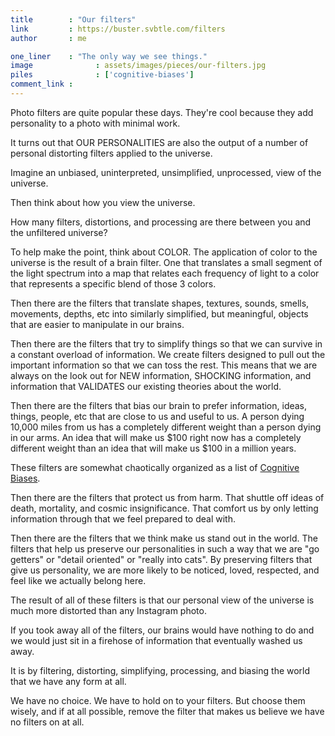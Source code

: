 ```yaml
---
title        : "Our filters"
link         : https://buster.svbtle.com/filters
author       : me

one_liner    : "The only way we see things."
image			   : assets/images/pieces/our-filters.jpg
piles			   : ['cognitive-biases']
comment_link : 
---
```


Photo filters are quite popular these days. They're cool because they add personality to a photo with minimal work.

It turns out that OUR PERSONALITIES are also the output of a number of personal distorting filters applied to the universe.

Imagine an unbiased, uninterpreted, unsimplified, unprocessed, view of the universe.

Then think about how you view the universe.

How many filters, distortions, and processing are there between you and the unfiltered universe?

To help make the point, think about COLOR.  The application of color to the universe is the result of a brain filter. One that translates a small segment of the  light spectrum into a map that relates each frequency of light to a color that represents a specific blend of those 3 colors.

Then there are the filters that translate shapes, textures, sounds, smells, movements, depths, etc into similarly simplified, but meaningful, objects that are easier to manipulate in our brains.

Then there are the filters that try to simplify things so that we can survive in a constant overload of information. We create filters designed to pull out the important information so that we can toss the rest.  This means that we are always on the look out for NEW information, SHOCKING information, and information that VALIDATES our existing theories about the world.

Then there are the filters that bias our brain to prefer information, ideas, things, people, etc that are close to us and useful to us. A person dying 10,000 miles from us has a completely different weight than a person dying in our arms. An idea that will make us $100 right now has a completely different weight than an idea that will make us $100 in a million years.

These filters are somewhat chaotically organized as a list of [Cognitive Biases](http://en.wikipedia.org/wiki/List_of_cognitive_biases).

Then there are the filters that protect us from harm. That shuttle off ideas of death, mortality, and cosmic insignificance. That comfort us by only letting information through that we feel prepared to deal with.

Then there are the filters that we think make us stand out in the world. The filters that help us preserve our personalities in such a way that we are "go getters" or "detail oriented" or "really into cats". By preserving filters that give us personality, we are more likely to be noticed, loved, respected, and feel like we actually belong here.

The result of all of these filters is that our personal view of the universe is much more distorted than any Instagram photo.  

If you took away all of the filters, our brains would have nothing to do and we would just sit in a firehose of information that eventually washed us away.

It is by filtering, distorting, simplifying, processing, and biasing the world that we have any form at all.

We have no choice. We have to hold on to your filters. But choose them wisely, and if at all possible, remove the filter that makes us believe we have no filters on at all.